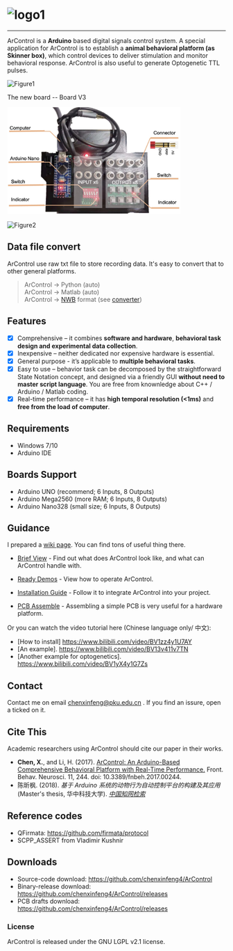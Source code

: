 # ![logo1](https://raw.githubusercontent.com/wiki/chenxinfeng4/ArControl/images/logo1.jpg)
---
ArControl is a **Arduino** based digital signals control system. A special application for ArControl is to establish a **animal behavioral platform (as Skinner box)**, which control devices to deliver stimulation and monitor behavioral response. ArControl is also useful to generate Optogenetic TTL pulses.

![Figure1](https://raw.githubusercontent.com/wiki/chenxinfeng4/ArControl/images/Figure1.jpg)

The new board -- Board V3

<img src="https://github.com/chenxinfeng4/ArControl/raw/PCB/BoardV3/images/boardv3.jpeg" width="400"/>

![Figure2](https://raw.githubusercontent.com/wiki/chenxinfeng4/ArControl/images/Figure1_2.jpg)

## Data file convert
ArControl use raw txt file to store recording data. It's easy to convert that to other general platforms.
>ArControl -> Python (auto) \
 ArControl -> Matlab (auto) \
 ArControl -> [NWB](https://www.nwb.org/) format (see [converter](https://github.com/chenxinfeng4/ArControl-covert2-nwb))
## Features

- [x] Comprehensive – it combines **software and hardware**, **behavioral task design and experimental data collection**.
- [x] Inexpensive – neither dedicated nor expensive hardware is essential.
- [x] General purpose - it’s applicable to **multiple behavioral tasks**.
- [x] Easy to use – behavior task can be decomposed by the straightforward State Notation concept, and designed via a friendly GUI **without need to master script language**. You are free from knownledge about C++ / Arduino / Matlab coding.
- [x] Real-time performance – it has **high temporal resolution (<1ms)** and **free from the load of computer**.

## Requirements

- Windows 7/10
- Arduino IDE

## Boards Support

- Arduino UNO (recommend; 6 Inputs, 8 Outputs)
- Arduino Mega2560 (more RAM; 6 Inputs, 8 Outputs)
- Arduino Nano328 (small size; 6 Inputs, 8 Outputs)

## Guidance

I prepared a [wiki page](https://github.com/chenxinfeng4/ArControl/wiki). You can find tons of useful thing there.

+ [Brief View](https://github.com/chenxinfeng4/ArControl/wiki/Brief_View) - Find out what does ArControl look like, and what can ArControl handle with.

+ [Ready Demos](https://github.com/chenxinfeng4/ArControl/wiki/Example_Light3) - View how to operate ArControl.

+ [Installation Guide](https://github.com/chenxinfeng4/ArControl/wiki/Installation_Guide) - Follow it to integrate ArControl into your project.

+ [PCB Assemble](https://github.com/chenxinfeng4/ArControl/wiki/PCB_assemble) - Assembling a simple PCB is very useful for a hardware platform.

Or you can watch the video tutorial here (Chinese language only/ 中文):
+ [How to install] https://www.bilibili.com/video/BV1zz4y1U7AY
+ [An example]. https://www.bilibili.com/video/BV13v411v7TN
+ [Another example for optogenetics]. https://www.bilibili.com/video/BV1yX4y1G7Zs

## Contact

  Contact me on email chenxinfeng@pku.edu.cn . If you find an issure, open a ticked on it.

## Cite This

Academic researchers using ArControl should cite our paper in their works.

- **Chen, X.**, and Li, H. (2017). [ArControl: An Arduino-Based Comprehensive Behavioral Platform with Real-Time Performance.](https://www.frontiersin.org/articles/10.3389/fnbeh.2017.00244/full) Front. Behav. Neurosci. 11, 244. doi: 10.3389/fnbeh.2017.00244.
- 陈昕枫. (2018). *基于 Arduino 系统的动物行为自动控制平台的构建及其应用* (Master's thesis, 华中科技大学). *[中国知网检索](https://oversea.cnki.net/KCMS/detail/detail.aspx?dbcode=CMFD&dbname=CMFD201901&filename=1018784966.nh&v=1uz5%25mmd2F1PVD8TWyrXO0NeiWYUDvM4exSqMqQm867oAanYBfLHiwtWRH4cS1c2OSIE0)*

## Reference codes

- QFirmata: https://github.com/firmata/protocol
- SCPP_ASSERT from Vladimir Kushnir

## Downloads

- Source-code download: https://github.com/chenxinfeng4/ArControl
- Binary-release download: https://github.com/chenxinfeng4/ArControl/releases
- PCB drafts download: https://github.com/chenxinfeng4/ArControl/releases

### License

ArControl is released under the GNU LGPL v2.1 license.
